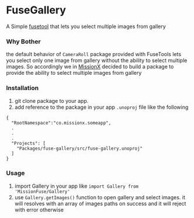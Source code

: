 # FuseGallery
A Simple [fusetool](https://www.fusetools.com/) that lets you select multiple images from gallery

### Why Bother
the default behavior of `CameraRoll` package provided with FuseTools lets you select only one image from gallery without the ability to select multiple images. So accordingly we in [MissionX](https://missionx.co) decided to build a package to provide the ability to select multiple images from gallery

### Installation

1. git clone package to your app.
2. add reference to the package in your app `.unoproj` file like the following
```
{
  "RootNamespace":"co.missionx.someapp",
  .
  .
  .
  "Projects": [
    "Packages/fuse-gallery/src/fuse-gallery.unoproj"
  ]
}
```

### Usage

1. import Gallery in your app like `import Gallery from 'MissionFuse/Gallery'`
2. use `Gallery.getImages()` function to open gallery and select images. it will resolves with an array of images paths on success and it will reject with error otherwise